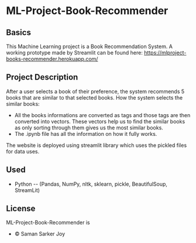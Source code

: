 # ML-Project-Book-Recommender

## Basics

This Machine Learning project is a Book Recommendation System.
A working prototype made by Streamlit can be found here: https://mlproject-books-recommender.herokuapp.com/

## Project Description

After a user selects a book of their preference, the system recommends 5 books that are similar to that selected books.
How the system selects the similar books:
- All the books informations are converted as tags and those tags are then converted into vectors. These vectors help us to find the similar books as only sorting through them gives us the most similar books.
- The .ipynb file has all the information on how it fully works.

The website is deployed using streamlit library which uses the pickled files for data uses.

## Used

- Python 
-- (Pandas, NumPy, nltk, sklearn, pickle, BeautifulSoup, StreamLit)

## License

ML-Project-Book-Recommender is
- © Saman Sarker Joy 

